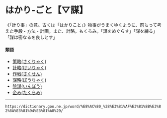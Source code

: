 # はかり‐ごと【▽謀】

《「計り事」の意。古くは「はかりこと」》物事がうまくゆくように、前もって考えた手段・方法・計画。また、計略。もくろみ。「謀をめぐらす」「謀を練る」「謀は密なるを良しとす」

#### 類語

-   [策略(さくりゃく)](https://dictionary.goo.ne.jp/word/%E7%AD%96%E7%95%A5/#jn-87235)
-   [計略(けいりゃく)](https://dictionary.goo.ne.jp/word/%E8%A8%88%E7%95%A5/#jn-67176)
-   [作戦(さくせん)](https://dictionary.goo.ne.jp/word/%E4%BD%9C%E6%88%A6/#jn-86992)
-   [謀略(ぼうりゃく)](https://dictionary.goo.ne.jp/word/%E8%AC%80%E7%95%A5/#jn-202713)
-   [陰謀(いんぼう)](https://dictionary.goo.ne.jp/word/%E9%99%B0%E8%AC%80/#jn-17052)
-   [企み(たくらみ)](https://dictionary.goo.ne.jp/word/%E4%BC%81%E3%81%BF/#jn-135985)

---
`https://dictionary.goo.ne.jp/word/%E8%AC%80_%28%E3%81%AF%E3%81%8B%E3%82%8A%E3%81%94%E3%81%A8%29/`